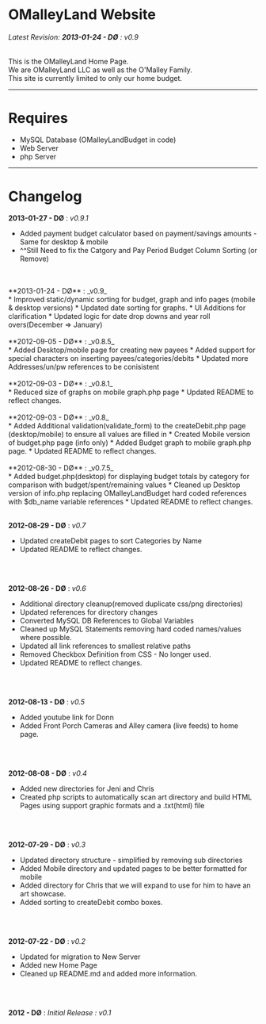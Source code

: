 OMalleyLand Website
=====================
###### Latest Revision: **2013-01-24 - DØ** : *v0.9* ######
This is the OMalleyLand Home Page.<br />
We are OMalleyLand LLC as well as the O'Malley Family.<br />
This site is currently limited to only our home budget. 

***
Requires 
========
* MySQL Database (OMalleyLandBudget in code)
* Web Server
* php Server

***
Changelog
=========
**2013-01-27 - DØ** : _v0.9.1_ <br />
 * Added payment budget calculator based on payment/savings amounts - Same for desktop & mobile
 * ^^Still Need to fix the Catgory and Pay Period Budget Column Sorting (or Remove)
<br />
<br />
**2013-01-24 - DØ** : _v0.9_ <br />
 * Improved static/dynamic sorting for budget, graph and info pages (mobile & desktop versions)
 * Updated date sorting for graphs.
 * UI Additions for clarification
 * Updated logic for date drop downs and year roll overs(December => January)
<br />
<br />
**2012-09-05 - DØ** : _v0.8.5_ <br />
 * Added Desktop/mobile page for creating new payees
 * Added support for special characters on inserting payees/categories/debits
 * Updated more Addresses/un/pw references to be conisistent
<br />
<br />
**2012-09-03 - DØ** : _v0.8.1_ <br />
 * Reduced size of graphs on mobile graph.php page
 * Updated README to reflect changes.
<br />
<br />
**2012-09-03 - DØ** : _v0.8_ <br />
 * Added Additional validation(validate_form) to the createDebit.php page (desktop/mobile) to ensure all values are filled in
 * Created Mobile version of budget.php page (info only)
 * Added Budget graph to mobile graph.php page.
 * Updated README to reflect changes.
<br />
<br />
**2012-08-30 - DØ** : _v0.7.5_ <br />
 * Added budget.php(desktop) for displaying budget totals by category for comparison with budget/spent/remaining values
 * Cleaned up Desktop version of info.php replacing OMalleyLandBudget hard coded references with $db_name variable references
 * Updated README to reflect changes.
<br />
<br />

**2012-08-29 - DØ** : _v0.7_ <br />
 * Updated createDebit pages to sort Categories by Name
 * Updated README to reflect changes.
<br />
<br />

**2012-08-26 - DØ** : _v0.6_ <br />
 * Additional directory cleanup(removed duplicate css/png directories)
 * Updated references for directory changes
 * Converted MySQL DB References to Global Variables
 * Cleaned up MySQL Statements removing hard coded names/values where possible.
 * Updated all link references to smallest relative paths
 * Removed Checkbox Definition from CSS - No longer used.
 * Updated README to reflect changes.
<br />
<br />

**2012-08-13 - DØ** : _v0.5_ <br />
 * Added youtube link for Donn
 * Added Front Porch Cameras and Alley camera (live feeds) to home page.
<br />
<br />

**2012-08-08 - DØ** : _v0.4_ <br />
 * Added new directories for Jeni and Chris
 * Created php scripts to automatically scan art directory and build HTML Pages using support graphic formats and a .txt(html) file
<br />
<br />

**2012-07-29 - DØ** : _v0.3_ <br />
 * Updated directory structure - simplified by removing sub directories
 * Added Mobile directory and updated pages to be better formatted for mobile
 * Added directory for Chris that we will expand to use for him to have an art showcase.
 * Added sorting to createDebit combo boxes.
<br />
<br />

**2012-07-22 - DØ** : _v0.2_ <br />
 * Updated for migration to New Server 
 * Added new Home Page
 * Cleaned up README.md and added more information.
<br />
<br />

**2012 - DØ** : _Initial Release : v0.1_
